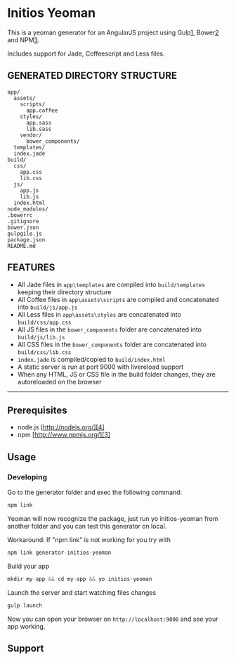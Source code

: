 # Initios Yeoman

This is a yeoman generator for an AngularJS project using Gulp[1], Bower[2] and NPM[3].

Includes support for Jade, Coffeescript and Less files.

## GENERATED DIRECTORY STRUCTURE

    app/
      assets/
        scripts/
          app.coffee
        styles/
          app.sass
          lib.sass
        vendor/
          bower_components/
      templates/
      index.jade
    build/
      css/
        app.css
        lib.css
      js/
        app.js
        lib.js
      index.html
    node_modules/
    .bowerrc
    .gitignore
    bower.json
    gulpgile.js
    package.json
    README.md


## FEATURES

- All Jade files in `app\templates` are compiled into `build/templates` keeping their directory structure
- All Coffee files in `app\assets\scripts` are compiled and concatenated into `build/js/app.js`
- All Less files in `app\assets\styles` are concatenated into `build/css/app.css`
- All JS files in the `bower_components` folder are concatenated into `build/js/lib.js`
- All CSS files in the `bower_components` folder are concatenated into `build/css/lib.css`
- `index.jade` is compiled/copied to `build/index.html`
- A static server is run at port 9000 with livereload support
- When any HTML, JS or CSS file in the build folder changes, they are autoreloaded on the browser

-----

## Prerequisites

- node.js [http://nodejs.org/][4]
- npm [http://www.npmjs.org/][3]

## Usage

### Developing
Go to the generator folder and exec the following command:

```javascript
npm link
```

Yeoman will now recognize the package, just run yo initios-yeoman
from another folder and you can test this generator on local.

Workaround: If "npm link" is not working for you try with

```javascript
npm link generator-initios-yeoman
```

Build your app

```javascript
mkdir my-app && cd my-app && yo initios-yeoman
```

Launch the server and start watching files changes

```javascript
gulp launch
```

Now you can open your browser on `http://localhost:9000` and see your app working.



## Support

  [1]: http://gulpjs.com/
  [2]: http://bower.io/
  [3]: http://www.npmjs.org/
  [4]: http://nodejs.org/


